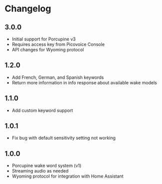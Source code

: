 # Changelog

## 3.0.0

- Initial support for Porcupine v3
- Requires access key from Picovoice Console
- API changes for Wyoming protocol

## 1.2.0

- Add French, German, and Spanish keywords
- Return more information in info response about available wake models

## 1.1.0

- Add custom keyword support

## 1.0.1

- Fix bug with default sensitivity setting not working

## 1.0.0

- Porcupine wake word system (v1)
- Streaming audio as needed
- Wyoming protocol for integration with Home Assistant
